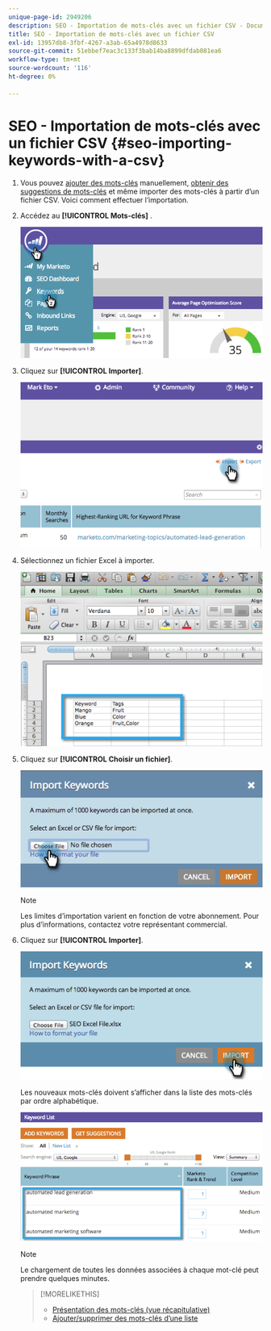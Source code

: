 ```yaml
---
unique-page-id: 2949206
description: SEO - Importation de mots-clés avec un fichier CSV - Documents Marketo - Documentation du produit
title: SEO - Importation de mots-clés avec un fichier CSV
exl-id: 13957db8-3fbf-4267-a3ab-65a4978d8633
source-git-commit: 51ebbef7eac3c133f3bab14ba8899dfdab081ea6
workflow-type: tm+mt
source-wordcount: '116'
ht-degree: 0%

---
```


# SEO - Importation de mots-clés avec un fichier CSV {#seo-importing-keywords-with-a-csv}

1. Vous pouvez [ajouter des mots-clés](/help/marketo/product-docs/additional-apps/seo/keywords/seo-add-keywords.md) manuellement, [obtenir des suggestions de mots-clés](/help/marketo/product-docs/additional-apps/seo/keywords/seo-get-suggested-keywords.md) et même importer des mots-clés à partir d’un fichier CSV. Voici comment effectuer l’importation.

1. Accédez au **[!UICONTROL Mots-clés]** .

   ![](assets/image2014-9-18-11-3a44-3a25.png)

1. Cliquez sur **[!UICONTROL Importer]**.

   ![](assets/image2014-9-18-11-3a44-3a36.png)

1. Sélectionnez un fichier Excel à importer.

   ![](assets/image2014-9-18-11-3a44-3a42.png)

1. Cliquez sur **[!UICONTROL Choisir un fichier]**.

   ![](assets/image2014-9-18-11-3a44-3a46.png)

   >[!NOTE]
   >
   >Les limites d’importation varient en fonction de votre abonnement. Pour plus d’informations, contactez votre représentant commercial.

1. Cliquez sur **[!UICONTROL Importer]**.

   ![](assets/image2014-9-18-11-3a45-3a25.png)

   Les nouveaux mots-clés doivent s’afficher dans la liste des mots-clés par ordre alphabétique.

   ![](assets/image2014-9-18-11-3a45-3a30.png)

   >[!NOTE]
   >
   >Le chargement de toutes les données associées à chaque mot-clé peut prendre quelques minutes.

   >[!MORELIKETHIS]
   >
   >* [Présentation des mots-clés (vue récapitulative)](/help/marketo/product-docs/additional-apps/seo/keywords/seo-understanding-keywords.md)
   >* [Ajouter/supprimer des mots-clés d’une liste](/help/marketo/product-docs/additional-apps/seo/keywords/seo-add-remove-keywords-from-a-list.md)

